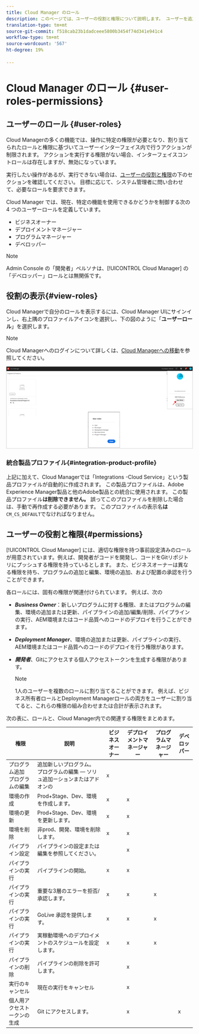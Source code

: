 ```yaml
---
title: Cloud Manager のロール
description: このページでは、ユーザーの役割と権限について説明します。 ユーザーを追加し、Cloud Managerのロールに割り当てる方法を学ぶには、このページに従います。
translation-type: tm+mt
source-git-commit: f518cab23b1dadceee5800b3454f74d341e941c4
workflow-type: tm+mt
source-wordcount: '567'
ht-degree: 19%

---
```



# Cloud Manager のロール {#user-roles-permissions}

## ユーザーのロール {#user-roles}

Cloud Managerの多くの機能では、操作に特定の権限が必要となり、割り当てられたロールと権限に基づいてユーザーインターフェイス内で行うアクションが制限されます。 アクションを実行する権限がない場合、インターフェイスコントロールは存在しますが、無効になっています。

実行したい操作があるが、実行できない場合は、[ユーザーの役割と権限](#permissions)の下のセクションを確認してください。 目標に応じて、システム管理者に問い合わせて、必要なロールを要求できます。

Cloud Manager では、現在、特定の機能を使用できるかどうかを制御する次の 4 つのユーザーロールを定義しています。

* ビジネスオーナー
* デプロイメントマネージャー
* プログラムマネージャー
* デベロッパー

>[!NOTE]
>Admin Console の「開発者」ペルソナは、[!UICONTROL Cloud Manager] の「デベロッパー」ロールとは無関係です。

## 役割の表示{#view-roles}

Cloud Managerで自分のロールを表示するには、Cloud Manager UIにサインインし、右上隅のプロファイルアイコンを選択し、下の図のように「**ユーザーロール**」を選択します。

>[!NOTE]
>Cloud Managerへのログインについて詳しくは、[Cloud Managerへの移動](/help/onboarding/what-is-required/navigate-to-cloud-manager.md)を参照してください。

![](/help/onboarding/what-is-required/assets/admin-console-9.png)

### 統合製品プロファイル{#integration-product-profile}

上記に加えて、Cloud Managerでは「Integrations -Cloud Service」という製品プロファイルが自動的に作成されます。 この製品プロファイルは、Adobe Experience Manager製品と他のAdobe製品との統合に使用されます。 この製品プロファイル&#x200B;**は削除できません。** 誤ってこのプロファイルを削除した場合は、手動で再作成する必要があります。 このプロファイルの表示名&#x200B;**は**`CM_CS_DEFAULT`でなければなりません。


## ユーザーの役割と権限{#permissions}

[!UICONTROL Cloud Manager] には、適切な権限を持つ事前設定済みのロールが用意されています。例えば、開発者がコードを開発し、コードをGitリポジトリにプッシュする権限を持っているとします。 また、ビジネスオーナーは異なる権限を持ち、プログラムの追加と編集、環境の追加、および配置の承認を行うことができます。

各ロールには、固有の権限が関連付けられています。 例えば、次の

* ***Business Owner***：新しいプログラムに対する権限、またはプログラムの編集、環境の追加または更新、パイプラインの追加/編集/削除、パイプラインの実行、AEM環境またはコード品質へのコードのデプロイを行うことができます。

* ***Deployment Manager***、環境の追加または更新、パイプラインの実行、AEM環境またはコード品質へのコードのデプロイを行う権限があります。

* ***開発者***、Gitにアクセスする個人アクセストークンを生成する権限があります。

   >[!NOTE]
   > 1人のユーザーを複数のロールに割り当てることができます。 例えば、ビジネス所有者ロールとDeployment Managerロールの両方をユーザーに割り当てると、これらの権限の組み合わせまたは合計が表示されます。


次の表に、ロールと、Cloud Manager内での関連する権限をまとめます。

| 権限 | 説明 | ビジネスオーナー | デプロイメントマネージャー | プログラムマネージャー | デベロッパー |
|--- |--- |--- |--- |--- |--- |
| プログラム追加<br>プログラムの編集 | 追加新しいプログラム。<br>プログラムの編集 — ソリュ追加ーションまたはアドオンの | x |  |  |  |
| 環境の作成 | Prod+Stage、Dev、環境を作成します。 | x | x |  |  |
| 環境の更新 | Prod+Stage、Dev、環境を更新します。 | x | x |  |  |
| 環境を削除 | 非prod、開発、環境を削除します。 | x | x |  |  |
| パイプライン設定 | パイプラインの設定または編集を参照してください。 |  | x |  |  |
| パイプラインの実行 | パイプラインの開始。 | x | x |  |  |
| パイプラインの実行 | 重要な3層のエラーを拒否/承認します。 | x | x | x |  |
| パイプラインの実行 | GoLive 承認を提供します。 | x | x | x |  |
| パイプラインの実行 | 実稼動環境へのデプロイメントのスケジュールを設定します。 | x | x | x |  |
| パイプラインの削除 | パイプラインの削除を許可します。 |  | x |  |  |
| 実行のキャンセル | 現在の実行をキャンセル |  | x |  |  |
| 個人用アクセストークンの生成 | Git にアクセスします。 |  | x |  | x |

